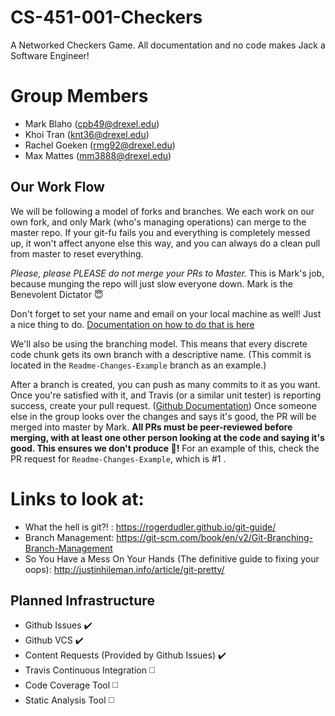 # CS-451-001-Checkers
A Networked Checkers Game. All documentation and no code makes Jack a Software Engineer!

# Group Members

* Mark Blaho (cpb49@drexel.edu)
* Khoi Tran (knt36@drexel.edu)
* Rachel Goeken (rmg92@drexel.edu)
* Max Mattes (mm3888@drexel.edu)

## Our Work Flow

We will be following a model of forks and branches. We each work on our own fork, and only Mark (who's managing operations) can merge to the master repo. If your git-fu fails you and everything is completely messed up, it won't affect anyone else this way, and you can always do a clean pull from master to reset everything.

*Please, please PLEASE do not merge your PRs to Master.* This is Mark's job, because munging the repo will just slow everyone down. Mark is the Benevolent Dictator :innocent:

Don't forget to set your name and email on your local machine as well! Just a nice thing to do. [Documentation on how to do that is here](https://help.github.com/articles/setting-your-email-in-git/)

We'll also be using the branching model. This means that every discrete code chunk gets its own branch with a descriptive name. (This commit is located in the `Readme-Changes-Example` branch as an example.) 

After a branch is created, you can push as many commits to it as you want. Once you're satisfied with it, and Travis (or a similar unit tester) is reporting success, create your pull request. ([Github Documentation](https://help.github.com/articles/using-pull-requests/)) Once someone else in the group looks over the changes and says it's good, the PR will be merged into master by Mark. **All PRs must be peer-reviewed before merging, with at least one other person looking at the code and saying it's good. This ensures we don't produce :hankey:!** For an example of this, check the PR request for `Readme-Changes-Example`, which is #1 .

# Links to look at:

* What the hell is git?! : https://rogerdudler.github.io/git-guide/
* Branch Management: https://git-scm.com/book/en/v2/Git-Branching-Branch-Management
* So You Have a Mess On Your Hands (The definitive guide to fixing your oops): http://justinhileman.info/article/git-pretty/

## Planned Infrastructure

* Github Issues :heavy_check_mark:
* Github VCS :heavy_check_mark:
* Content Requests (Provided by Github Issues) :heavy_check_mark:
* Travis Continuous Integration :white_medium_square:
* Code Coverage Tool :white_medium_square:
* Static Analysis Tool :white_medium_square:
